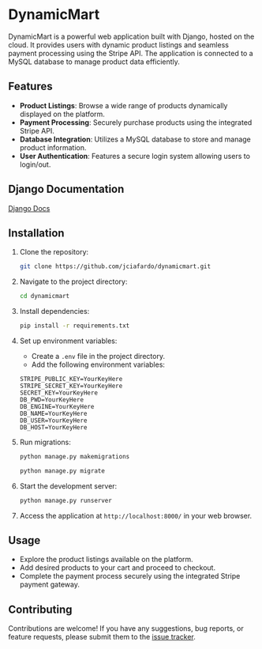 # DynamicMart

DynamicMart is a powerful web application built with Django, hosted on the cloud. It provides users with dynamic product listings and seamless payment processing using the Stripe API. The application is connected to a MySQL database to manage product data efficiently.

## Features

- **Product Listings**: Browse a wide range of products dynamically displayed on the platform.
- **Payment Processing**: Securely purchase products using the integrated Stripe API.
- **Database Integration**: Utilizes a MySQL database to store and manage product information.
- **User Authentication**: Features a secure login system allowing users to login/out.

## Django Documentation
[Django Docs](https://docs.djangoproject.com/en/5.0/howto/deployment/)

## Installation

1. Clone the repository:

   ```bash
   git clone https://github.com/jciafardo/dynamicmart.git
   ```

2. Navigate to the project directory:

   ```bash
   cd dynamicmart
   ```

3. Install dependencies:

   ```bash
   pip install -r requirements.txt
   ```

4. Set up environment variables:
   - Create a `.env` file in the project directory.
   - Add the following environment variables:
     
    ```plaintext
    STRIPE_PUBLIC_KEY=YourKeyHere
    STRIPE_SECRET_KEY=YourKeyHere
    SECRET_KEY=YourKeyHere
    DB_PWD=YourKeyHere
    DB_ENGINE=YourKeyHere
    DB_NAME=YourKeyHere
    DB_USER=YourKeyHere
    DB_HOST=YourKeyHere
    ```

6. Run migrations:

   ```bash
   python manage.py makemigrations
   ```
   ```bash
   python manage.py migrate
   ```

7. Start the development server:

   ```bash
   python manage.py runserver
   ```

8. Access the application at `http://localhost:8000/` in your web browser.

## Usage

- Explore the product listings available on the platform.
- Add desired products to your cart and proceed to checkout.
- Complete the payment process securely using the integrated Stripe payment gateway.

## Contributing

Contributions are welcome! If you have any suggestions, bug reports, or feature requests, please submit them to the [issue tracker](https://github.com/jciafardo/dynamicmart/issues).


